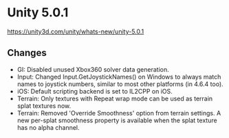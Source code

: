 # Unity 5.0.1
https://unity3d.com/unity/whats-new/unity-5.0.1

## Changes

<ul>
<li>GI: Disabled unused Xbox360 solver data generation.</li>
<li>Input: Changed Input.GetJoystickNames() on Windows to always match names to joystick numbers, similar to most other platforms (in 4.6.4 too).</li>
<li>iOS: Default scripting backend is set to IL2CPP on iOS.</li>
<li>Terrain: Only textures with Repeat wrap mode can be used as terrain splat textures now.</li>
<li>Terrain: Removed 'Override Smoothness' option from terrain settings. A new per-splat smoothness property is available when the splat texture has no alpha channel.</li>
</ul>
